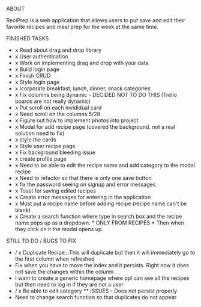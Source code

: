 ABOUT 

ReciPrep is a web application that allows users to put save and edit their favorite recipes and meal prep for the week at the same time. 


FINISHED TASKS
- x Read about drag and drop library
- x User authentication 
- x Work on implementing drag and drop with your data
- x Build login page
- x Finish CRUD
- x Style login page
- x Icorporate breakfast, lunch, dinner, snack categories
- x Fix columns being dynamic - DECIDED NOT TO DO THIS (Trello boards are not really dynamic)
- x Put scroll on each invididual card 
- x Need scroll on the columns 5/28
- x Figure out how to implement photos into project
- x Modal for add recipe page (covered the background, not a real solution need to fix)
- x style the cards 
- x Style user recipe page
- x Fix background bleeding issue
- x create profile page
- x Need to be able to edit the recipe name and add category to the modal recipe
- x Need to refactor so that there is only one save button 
- x fix the password seeing on signup and error messages
- x Toast for saving edited recipes
- x Create error messages for entering in the application
- x Must put a recipe name before adding recipe (recipe name can't be blank)
- x Create a search function where type in search box and the recipe name pops up as a dropdown. * ONLY FROM RECIPES * Then when they click on it the modal opens up. 


STILL TO DO / BUGS TO FIX
- / x Duplicate Recipe...This will duplicate but then it will immediately go to the first column when refreshed 
- Fix when you have to move the index and it persists. Right now it does not save the changes within the column 
- I want to create a generic homepage where ppl can see all the recipes but then need to log in if they are not a user
- / x Be able to edit category ** ISSUES - Does not persist properly 
- Need to change search function so that duplicates do not appear 
